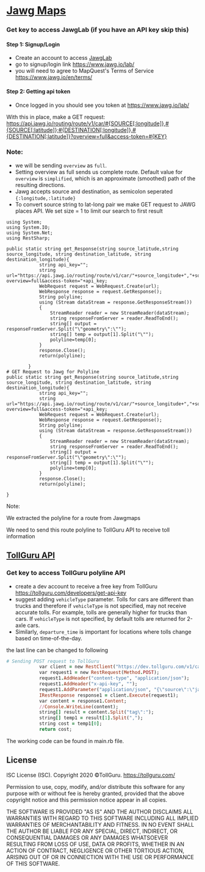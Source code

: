 # [Jawg Maps](https://www.jawg.io/lab/)

### Get key to access JawgLab (if you have an API key skip this)
#### Step 1: Signup/Login
* Create an account to access [JawgLab](https://www.jawg.io/lab/)
* go to signup/login link https://www.jawg.io/lab/
* you will need to agree to MapQuest's Terms of Service https://www.jawg.io/en/terms/

#### Step 2: Getting api token
* Once logged in you should see you token at https://www.jawg.io/lab/


With this in place, make a GET request: https://api.jawg.io/routing/route/v1/car/#{SOURCE[:longitude]},#{SOURCE[:latitude]};#{DESTINATION[:longitude]},#{DESTINATION[:latitude]}?overview=full&access-token=#{KEY}

### Note:
* we will be sending `overview` as `full`.
* Setting overview as full sends us complete route. Default value for `overview` is `simplified`, which is an approximate (smoothed) path of the resulting directions.
* Jawg accepts source and destination, as semicolon seperated
  `{:longitude,:latitude}`
* To convert source string to lat-long pair we make GET request to JAWG places API. We set size = 1 to limit our search to first result


```.net
using System;
using System.IO;
using System.Net;
using RestSharp;

public static string get_Response(string source_latitude,string source_longitude, string destination_latitude, string destination_longitude){
            string api_key="";
            string url="https://api.jawg.io/routing/route/v1/car/"+source_longitude+","+source_latitude+";"+destination_longitude+","+destination_latitude+"?overview=full&access-token="+api_key;
            WebRequest request = WebRequest.Create(url);
            WebResponse response = request.GetResponse();
            String polyline;
            using (Stream dataStream = response.GetResponseStream())
            {
                StreamReader reader = new StreamReader(dataStream);
                string responseFromServer = reader.ReadToEnd();
                string[] output = responseFromServer.Split("\"geometry\":\"");
                string[] temp = output[1].Split("\"");
                polyline=temp[0];
            }
            response.Close();
            return(polyline);
            
        }
# GET Request to Jawg for Polyline
public static string get_Response(string source_latitude,string source_longitude, string destination_latitude, string destination_longitude){
            string api_key="";
            string url="https://api.jawg.io/routing/route/v1/car/"+source_longitude+","+source_latitude+";"+destination_longitude+","+destination_latitude+"?overview=full&access-token="+api_key;
            WebRequest request = WebRequest.Create(url);
            WebResponse response = request.GetResponse();
            String polyline;
            using (Stream dataStream = response.GetResponseStream())
            {
                StreamReader reader = new StreamReader(dataStream);
                string responseFromServer = reader.ReadToEnd();
                string[] output = responseFromServer.Split("\"geometry\":\"");
                string[] temp = output[1].Split("\"");
                polyline=temp[0];
            }
            response.Close();
            return(polyline);
            
}
```

Note:

We extracted the polyline for a route from Jawgmaps

We need to send this route polyline to TollGuru API to receive toll information

## [TollGuru API](https://tollguru.com/developers/docs/)

### Get key to access TollGuru polyline API
* create a dev account to receive a free key from TollGuru https://tollguru.com/developers/get-api-key
* suggest adding `vehicleType` parameter. Tolls for cars are different than trucks and therefore if `vehicleType` is not specified, may not receive accurate tolls. For example, tolls are generally higher for trucks than cars. If `vehicleType` is not specified, by default tolls are returned for 2-axle cars. 
* Similarly, `departure_time` is important for locations where tolls change based on time-of-the-day.

the last line can be changed to following

```ruby
# Sending POST request to TollGuru
            var client = new RestClient("https://dev.tollguru.com/v1/calc/route");
            var request1 = new RestRequest(Method.POST);
            request1.AddHeader("content-type", "application/json");
            request1.AddHeader("x-api-key", "");
            request1.AddParameter("application/json", "{\"source\":\"jawgmaps\" , \"polyline\":\""+polyline+"\" }", ParameterType.RequestBody);
            IRestResponse response1 = client.Execute(request1);        
            var content = response1.Content;
            //Console.WriteLine(content);
            string[] result = content.Split("tag\":");
            string[] temp1 = result[1].Split(",");
            string cost = temp1[0];
            return cost;
```

The working code can be found in main.rb file.

## License
ISC License (ISC). Copyright 2020 &copy;TollGuru. https://tollguru.com/

Permission to use, copy, modify, and/or distribute this software for any purpose with or without fee is hereby granted, provided that the above copyright notice and this permission notice appear in all copies.

THE SOFTWARE IS PROVIDED "AS IS" AND THE AUTHOR DISCLAIMS ALL WARRANTIES WITH REGARD TO THIS SOFTWARE INCLUDING ALL IMPLIED WARRANTIES OF MERCHANTABILITY AND FITNESS. IN NO EVENT SHALL THE AUTHOR BE LIABLE FOR ANY SPECIAL, DIRECT, INDIRECT, OR CONSEQUENTIAL DAMAGES OR ANY DAMAGES WHATSOEVER RESULTING FROM LOSS OF USE, DATA OR PROFITS, WHETHER IN AN ACTION OF CONTRACT, NEGLIGENCE OR OTHER TORTIOUS ACTION, ARISING OUT OF OR IN CONNECTION WITH THE USE OR PERFORMANCE OF THIS SOFTWARE.
